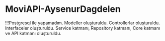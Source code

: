 # MoviAPI-AysenurDagdelen
!!!Postgresql ile yapamadım.
Modeller oluşturuldu.
Controllerlar oluşturuldu.
Interfaceler oluşturuldu.
Service katmanı, Repository katmanı, Core katmanı ve API katmanı oluşturuldu.
